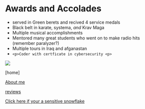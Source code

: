 # Awards and Accolades

- served in Green berets and recived 4 service medals
- Black belt in karate, systema, *and* Krav Maga
- Multiple musical accomplishments
- Mentored many great students who went on to make radio hits (remember paralyzer?)
- Multiple tours in Iraq and afganastan
- ```<p>Coder with certficate in cybersecurity <p>```
             
    

![](https://cdn.theatlantic.com/media/img/photo/2022/07/oak-fire/a01_AP22204449720919-1/original.jpg)


[home]

[About me](https://github.com/JuulxSteezy/Markdown-Midterm-Project-/blob/ef68fa98894020c3e224944197a12c87c74b8aea/About%20me.md)


[reviews](https://github.com/JuulxSteezy/Markdown-Midterm-Project-/blob/1adc9f38f8be948b85edc12ac3e1bf6888bc3412/Reviews.md)


[Click here if your a sensitive snowflake](https://github.com/JuulxSteezy/Markdown-Midterm-Project-/blob/c75b8a08cd9eb04fdc9f0f6b4bf71e227f0fb143/Snowflakes.md)

